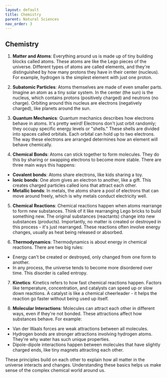 ```yaml
---
layout: default
title: Chemistry
parent: Natural Sciences
nav_order: 3
---
```


## Chemistry

1. **Matter and Atoms**: Everything around us is made up of tiny building blocks called atoms. These atoms are like the Lego pieces of the universe. Different types of atoms are called elements, and they're distinguished by how many protons they have in their center (nucleus). For example, hydrogen is the simplest element with just one proton.

2. **Subatomic Particles**: Atoms themselves are made of even smaller parts. Imagine an atom as a tiny solar system. In the center (the sun) is the nucleus, which contains protons (positively charged) and neutrons (no charge). Orbiting around this nucleus are electrons (negatively charged), like planets around the sun.

3. **Quantum Mechanics**: Quantum mechanics describes how electrons behave in atoms. It's pretty weird! Electrons don't just orbit randomly; they occupy specific energy levels or "shells." These shells are divided into spaces called orbitals. Each orbital can hold up to two electrons. The way these electrons are arranged determines how an element will behave chemically.

4. **Chemical Bonds**: Atoms can stick together to form molecules. They do this by sharing or swapping electrons to become more stable. There are three main ways this happens:
* **Covalent bonds**: Atoms share electrons, like kids sharing a toy.
* **Ionic bonds**: One atom gives an electron to another, like a gift. This creates charged particles called ions that attract each other.
* **Metallic bonds**: In metals, the atoms share a pool of electrons that can move around freely, which is why metals conduct electricity well.

5. **Chemical Reactions**: Chemical reactions happen when atoms rearrange to form new substances. Think of it like rearranging Lego bricks to build something new. The original substances (reactants) change into new substances (products). Importantly, no matter is created or destroyed in this process - it's just rearranged. These reactions often involve energy changes, usually as heat being released or absorbed.

6. **Thermodynamics**: Thermodynamics is about energy in chemical reactions. There are two big rules:
* Energy can't be created or destroyed, only changed from one form to another.
* In any process, the universe tends to become more disordered over time. This disorder is called entropy.

7. **Kinetics**: Kinetics refers to how fast chemical reactions happen. Factors like temperature, concentration, and catalysts can speed up or slow down reactions. A catalyst is like a chemical cheerleader - it helps the reaction go faster without being used up itself.

8. **Molecular Interactions**: Molecules can attract each other in different ways, even if they're not bonded. These attractions affect how substances behave. For example:
* Van der Waals forces are weak attractions between all molecules.
* Hydrogen bonds are stronger attractions involving hydrogen atoms. They're why water has such unique properties.
* Dipole-dipole interactions happen between molecules that have slightly charged ends, like tiny magnets attracting each other.

These principles build on each other to explain how all matter in the universe interacts and changes. Understanding these basics helps us make sense of the complex chemical world around us.
